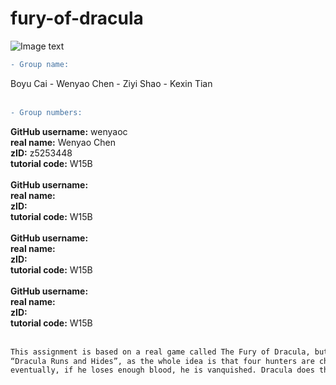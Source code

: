 # fury-of-dracula

![Image text](https://github.com/wenyaoc/cs2521-lab08/blob/master/dra.PNG)
```diff
- Group name:
```
Boyu Cai - Wenyao Chen - Ziyi Shao - Kexin Tian<br> <br> 

```diff
- Group numbers:
```
**GitHub username:** wenyaoc<br> 
**real name:** Wenyao Chen<br> 
**zID:** z5253448<br> 
**tutorial code:** W15B<br> 
<br> 
**GitHub username:** <br> 
**real name:** <br> 
**zID:** <br> 
**tutorial code:** W15B<br> 
<br> 
**GitHub username:** <br> 
**real name:** <br> 
**zID:**<br> 
**tutorial code:** W15B<br> 
<br> 
**GitHub username:** <br> 
**real name:** <br> 
**zID:** <br> 
**tutorial code:** W15B<br> 
<br> 

```diff
This assignment is based on a real game called The Fury of Dracula, but the rules have been simplified for this assignment. The assignment might be more accurately called
“Dracula Runs and Hides”, as the whole idea is that four hunters are chasing Dracula and he is trying to evade them. Every time they catch him he loses some blood, and
eventually, if he loses enough blood, he is vanquished. Dracula does the best he can to stay ahead of the hunters, who do the best they can to find him.
```
